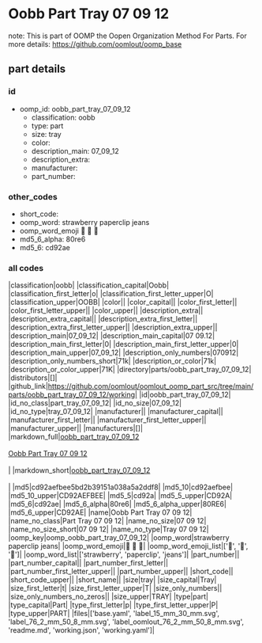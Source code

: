 # Oobb Part Tray 07 09 12  

note: This is part of OOMP the Oopen Organization Method For Parts. For more details: https://github.com/oomlout/oomp_base

##  part details





### id
* oomp_id: oobb_part_tray_07_09_12
  * classification: oobb
  * type: part
  * size: tray
  * color: 
  * description_main: 07_09_12
  * description_extra: 
  * manufacturer: 
  * part_number: 

### other_codes
* short_code: 
* oomp_word: strawberry paperclip jeans
* oomp_word_emoji :strawberry: :paperclip: :jeans:
* md5_6_alpha: 80re6
* md5_6: cd92ae

### all codes 
|classification|oobb|
|classification_capital|Oobb|
|classification_first_letter|o|
|classification_first_letter_upper|O|
|classification_upper|OOBB|
|color||
|color_capital||
|color_first_letter||
|color_first_letter_upper||
|color_upper||
|description_extra||
|description_extra_capital||
|description_extra_first_letter||
|description_extra_first_letter_upper||
|description_extra_upper||
|description_main|07_09_12|
|description_main_capital|07 09.12|
|description_main_first_letter|0|
|description_main_first_letter_upper|0|
|description_main_upper|07_09_12|
|description_only_numbers|070912|
|description_only_numbers_short|71k|
|description_or_color|71k|
|description_or_color_upper|71K|
|directory|parts/oobb_part_tray_07_09_12|
|distributors|[]|
|github_link|https://github.com/oomlout/oomlout_oomp_part_src/tree/main/parts/oobb_part_tray_07_09_12/working|
|id|oobb_part_tray_07_09_12|
|id_no_class|part_tray_07_09_12|
|id_no_size|07_09_12|
|id_no_type|tray_07_09_12|
|manufacturer||
|manufacturer_capital||
|manufacturer_first_letter||
|manufacturer_first_letter_upper||
|manufacturer_upper||
|manufacturers|[]|
|markdown_full|[oobb_part_tray_07_09_12](https://github.com/oomlout/oomlout_oomp_part_src/tree/main/parts/oobb_part_tray_07_09_12/working)<br>[](https://github.com/oomlout/oomlout_oomp_part_src/tree/main/parts/oobb_part_tray_07_09_12/working)<br>[Oobb Part Tray 07 09 12](https://github.com/oomlout/oomlout_oomp_part_src/tree/main/parts/oobb_part_tray_07_09_12/working)<br><br>|
|markdown_short|[oobb_part_tray_07_09_12](https://github.com/oomlout/oomlout_oomp_part_src/tree/main/parts/oobb_part_tray_07_09_12/working)<br><br>|
|md5|cd92aefbee5bd2b39151a038a5a2ddf8|
|md5_10|cd92aefbee|
|md5_10_upper|CD92AEFBEE|
|md5_5|cd92a|
|md5_5_upper|CD92A|
|md5_6|cd92ae|
|md5_6_alpha|80re6|
|md5_6_alpha_upper|80RE6|
|md5_6_upper|CD92AE|
|name|Oobb Part Tray 07 09 12|
|name_no_class|Part Tray 07 09 12|
|name_no_size|07 09 12|
|name_no_size_short|07 09 12|
|name_no_type|Tray 07 09 12|
|oomp_key|oomp_oobb_part_tray_07_09_12|
|oomp_word|strawberry paperclip jeans|
|oomp_word_emoji|:strawberry: :paperclip: :jeans:|
|oomp_word_emoji_list|[':strawberry:', ':paperclip:', ':jeans:']|
|oomp_word_list|['strawberry', 'paperclip', 'jeans']|
|part_number||
|part_number_capital||
|part_number_first_letter||
|part_number_first_letter_upper||
|part_number_upper||
|short_code||
|short_code_upper||
|short_name||
|size|tray|
|size_capital|Tray|
|size_first_letter|t|
|size_first_letter_upper|T|
|size_only_numbers||
|size_only_numbers_no_zeros||
|size_upper|TRAY|
|type|part|
|type_capital|Part|
|type_first_letter|p|
|type_first_letter_upper|P|
|type_upper|PART|
|files|['base.yaml', 'label_15_mm_30_mm.svg', 'label_76_2_mm_50_8_mm.svg', 'label_oomlout_76_2_mm_50_8_mm.svg', 'readme.md', 'working.json', 'working.yaml']|
